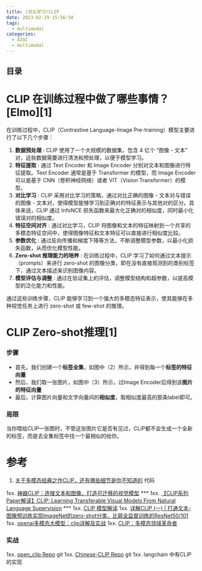 ```yaml
---
title: (对比学习)CLIP
date: 2023-02-29 15:56:58
tags:
  - multimodal
categories:
  - AIGC  
  - multimodal
---
```


<p></p>
<!-- more -->

## 目录
<!-- toc -->

# CLIP 在训练过程中做了哪些事情？[Elmo][1]

在训练过程中，CLIP（Contrastive Language-Image Pre-training）模型主要进行了以下几个步骤：

1. **数据预处理** : CLIP 使用了一个大规模的数据集，包含 4 亿个 “图像 - 文本” 对，这些数据需要进行清洗和预处理，以便于模型学习。
2. **特征提取** : 通过 Text Encoder 和 Image Encoder 分别对文本和图像进行特征提取。Text Encoder 通常是基于 Transformer 的模型，而 Image Encoder 可以是基于 CNN（卷积神经网络）或者 VIT（Vision Transformer）的模型。
3. **对比学习** : CLIP 采用对比学习的策略，通过对比正确的图像 - 文本对与错误的图像 - 文本对，使得模型能够学习到正确对的特征表示与其他对的区分。具体来说，CLIP 通过 InfoNCE 损失函数来最大化正确对的相似度，同时最小化错误对的相似度。
4. **特征空间对齐** : 通过对比学习，CLIP 将图像和文本的特征映射到一个共享的多模态特征空间中，使得图像特征和文本特征可以直接进行相似度比较。
5. **参数优化** : 通过反向传播和梯度下降等方法，不断调整模型参数，以最小化损失函数，从而优化模型性能。
6. **Zero-shot 推理能力的培养** : 在训练过程中，CLIP 学习了如何通过文本提示（prompts）来进行 zero-shot 的图像分类，即在没有直接观测到的类别标签下，通过文本描述来识别图像内容。
7. **模型评估与调整** : 通过在验证集上的评估，调整模型结构和超参数，以提高模型的泛化能力和性能。

通过这些训练步骤，CLIP 能够学习到一个强大的多模态特征表示，使其能够在多种视觉任务上进行 zero-shot 或 few-shot 的推理。

# CLIP Zero-shot推理[1]
### 步骤
- 首先，我们创建一个**标签全集**，如图中（2）所示，并得到每一个**标签的特征向量**
- 然后，我们取一张图片，如图中（3）所示，过Image Encoder后得到该**图片的特征向量**
- 最后，计算图片向量和文字向量间的**相似度**，取相似度最高的那条label即可。

### 局限
  当你喂给CLIP一张图时，不管这张图片它是否有见过，CLIP都不会生成一个全新的标签，而是去全集标签中找一个最相似的给你。


# 参考
1. [关于多模态经典之作CLIP，还有哪些细节是你不知道的](https://zhuanlan.zhihu.com/p/660476765) 代码
   
1xx. [神器CLIP：连接文本和图像，打造可迁移的视觉模型](https://zhuanlan.zhihu.com/p/493489688) ***
1xx. [【CLIP系列Paper解读】CLIP: Learning Transferable Visual Models From Natural Language Supervision](https://zhuanlan.zhihu.com/p/486857682) ***
1xx. [CLIP 模型解读](https://zhuanlan.zhihu.com/p/646790176)
1xx. [详解CLIP (一) | 打通文本-图像预训练实现ImageNet的zero-shot分类，比肩全监督训练的ResNet50/101](https://zhuanlan.zhihu.com/p/521151393)
1xx. [openai多模态大模型：clip详解及实战](https://blog.csdn.net/lsb2002/article/details/132275132)
1xx. [CLIP：多模态领域革命者](https://zhuanlan.zhihu.com/p/555314976)


### 实战
1xx. [open_clip Repo](https://github.com/mlfoundations/open_clip) git
1xx. [Chinese-CLIP Repo](https://github.com/www6v/Chinese-CLIP) git
1xx. langchain 中有CLIP的实现

